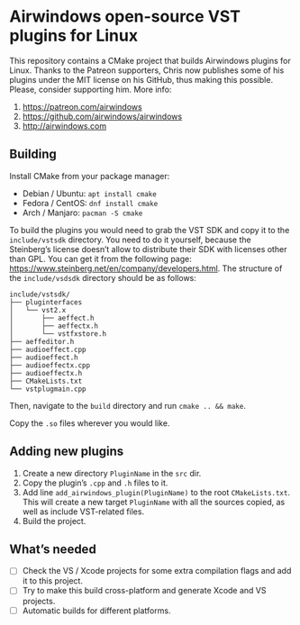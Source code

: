 # Airwindows open-source VST plugins for Linux

This repository contains a CMake project that builds Airwindows plugins for
Linux. Thanks to the Patreon supporters, Chris now publishes some of his plugins
under the MIT license on his GitHub, thus making this possible. Please, consider
supporting him. More info:

1. <https://patreon.com/airwindows>
2. <https://github.com/airwindows/airwindows>
3. <http://airwindows.com>

## Building

Install CMake from your package manager:

- Debian / Ubuntu: `apt install cmake`
- Fedora / CentOS: `dnf install cmake`
- Arch / Manjaro: `pacman -S cmake`

To build the plugins you would need to grab the VST SDK and copy it to the
`include/vstsdk` directory. You need to do it yourself, because the Steinberg’s
license doesn’t allow to distribute their SDK with licenses other than GPL. You
can get it from the following page:
<https://www.steinberg.net/en/company/developers.html>. The structure of the
`include/vsdsdk` directory should be as follows:

```
include/vstsdk/
├── pluginterfaces
│   └── vst2.x
│       ├── aeffect.h
│       ├── aeffectx.h
│       └── vstfxstore.h
├── aeffeditor.h
├── audioeffect.cpp
├── audioeffect.h
├── audioeffectx.cpp
├── audioeffectx.h
├── CMakeLists.txt
└── vstplugmain.cpp
```

Then, navigate to the `build` directory and run `cmake .. && make`.

Copy the `.so` files wherever you would like.

## Adding new plugins

1. Create a new directory `PluginName` in the `src` dir.
2. Copy the plugin’s `.cpp` and `.h` files to it.
3. Add line `add_airwindows_plugin(PluginName)` to the root `CMakeLists.txt`.
   This will create a new target `PluginName` with all the sources copied, as
   well as include VST-related files.
4. Build the project.

## What’s needed

- [ ] Check the VS / Xcode projects for some extra compilation flags and add it
    to this project.
- [ ] Try to make this build cross-platform and generate Xcode and VS projects.
- [ ] Automatic builds for different platforms.
